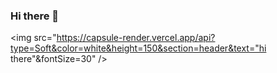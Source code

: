 ### Hi there 👋
<img src="https://capsule-render.vercel.app/api?type=Soft&color=white&height=150&section=header&text="hi there"&fontSize=30" />

<!--
**changzin/changzin** is a ✨ _special_ ✨ repository because its `README.md` (this file) appears on your GitHub profile.

Here are some ideas to get you started:

- 🔭 I’m currently working on ...
- 🌱 I’m currently learning ...
- 👯 I’m looking to collaborate on ...
- 🤔 I’m looking for help with ...
- 💬 Ask me about ...
- 📫 How to reach me: ...
- 😄 Pronouns: ...
- ⚡ Fun fact: ...
-->
